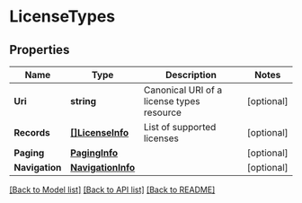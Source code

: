 # LicenseTypes

## Properties
Name | Type | Description | Notes
------------ | ------------- | ------------- | -------------
**Uri** | **string** | Canonical URI of a license types resource | [optional] 
**Records** | [**[]LicenseInfo**](LicenseInfo.md) | List of supported licenses  | [optional] 
**Paging** | [**PagingInfo**](PagingInfo.md) |  | [optional] 
**Navigation** | [**NavigationInfo**](NavigationInfo.md) |  | [optional] 

[[Back to Model list]](../README.md#documentation-for-models) [[Back to API list]](../README.md#documentation-for-api-endpoints) [[Back to README]](../README.md)


